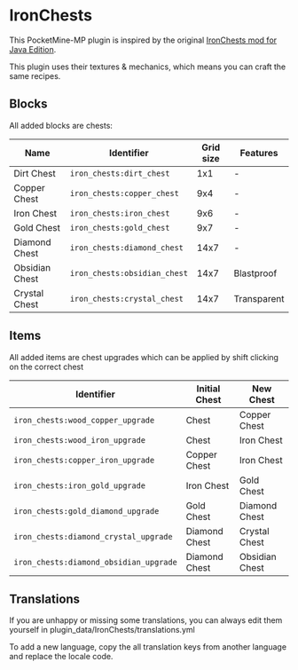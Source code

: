 # IronChests
This PocketMine-MP plugin is inspired by the original [IronChests mod for Java Edition](https://www.curseforge.com/minecraft/mc-mods/iron-chests).

This plugin uses their textures & mechanics, which means you can craft the same recipes.

## Blocks
All added blocks are chests:

| Name           | Identifier                   | Grid size | Features    |
|----------------|------------------------------|-----------|-------------|
| Dirt Chest     | `iron_chests:dirt_chest`     | 1x1       | -           |
| Copper Chest   | `iron_chests:copper_chest`   | 9x4       | -           |
| Iron Chest     | `iron_chests:iron_chest`     | 9x6       | -           |
| Gold Chest     | `iron_chests:gold_chest`     | 9x7       | -           |
| Diamond Chest  | `iron_chests:diamond_chest`  | 14x7      | -           |
| Obsidian Chest | `iron_chests:obsidian_chest` | 14x7      | Blastproof  |
| Crystal Chest  | `iron_chests:crystal_chest`  | 14x7      | Transparent |

## Items
All added items are chest upgrades which can be applied by shift clicking on the correct chest

| Identifier                             | Initial Chest | New Chest      |
|----------------------------------------|---------------|----------------|
| `iron_chests:wood_copper_upgrade`      | Chest         | Copper Chest   |
| `iron_chests:wood_iron_upgrade`        | Chest         | Iron Chest     |
| `iron_chests:copper_iron_upgrade`      | Copper Chest  | Iron Chest     |
| `iron_chests:iron_gold_upgrade`        | Iron Chest    | Gold Chest     |
| `iron_chests:gold_diamond_upgrade`     | Gold Chest    | Diamond Chest  |
| `iron_chests:diamond_crystal_upgrade`  | Diamond Chest | Crystal Chest  |
| `iron_chests:diamond_obsidian_upgrade` | Diamond Chest | Obsidian Chest |

## Translations
If you are unhappy or missing some translations, you can always edit them yourself in plugin_data/IronChests/translations.yml

To add a new language, copy the all translation keys from another language and replace the locale code.
